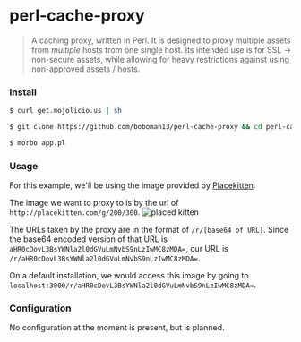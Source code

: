 # perl-cache-proxy

> A caching proxy, written in Perl. It is designed to proxy multiple assets from *multiple* hosts from one single host. Its intended use is for SSL -> non-secure assets, while allowing for heavy restrictions against using non-approved assets / hosts.

### Install
```bash
$ curl get.mojolicio.us | sh

$ git clone https://github.com/boboman13/perl-cache-proxy && cd perl-cache-proxy

$ morbo app.pl
```

### Usage
For this example, we'll be using the image provided by [Placekitten](http://placekitten.com).

The image we want to proxy to is by the url of `http://placekitten.com/g/200/300`.
![placed kitten](http://placekitten.com/g/200/300)

The URLs taken by the proxy are in the format of `/r/[base64 of URL]`. Since the base64 encoded version of that URL is `aHR0cDovL3BsYWNla2l0dGVuLmNvbS9nLzIwMC8zMDA=`, our URL is `/r/aHR0cDovL3BsYWNla2l0dGVuLmNvbS9nLzIwMC8zMDA=`.

On a default installation, we would access this image by going to `localhost:3000/r/aHR0cDovL3BsYWNla2l0dGVuLmNvbS9nLzIwMC8zMDA=`.

### Configuration
No configuration at the moment is present, but is planned.